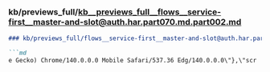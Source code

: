 ### kb/previews_full/kb__previews_full__flows__service-first__master-and-slot@auth.har.part070.md.part002.md

```md
### kb/previews_full/flows__service-first__master-and-slot@auth.har.part070.md (part 002)

```md
e Gecko) Chrome/140.0.0.0 Mobile Safari/537.36 Edg/140.0.0.0\"},\"scr
```

```

```
